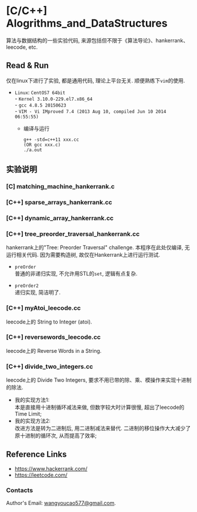 # [C/C++] Alogrithms_and_DataStructures
算法与数据结构的一些实验代码, 来源包括但不限于《算法导论》、hankerrank、leecode, etc.   


## Read & Run
仅在linux下进行了实验, 都是通用代码, 理论上平台无关. 顺便熟练下`vim`的使用.    
- `Linux`: `CentOS7 64bit`   
			- `Kernel 3.10.0-229.el7.x86_64`   
			- `gcc 4.8.5 20150623`   
			- `VIM - Vi IMproved 7.4 (2013 Aug 10, compiled Jun 10 2014 06:55:55)`    

	- 编译与运行   
		```
		g++ -std=c++11 xxx.cc    
		(OR gcc xxx.c)    
		./a.out   
		```   

## 实验说明   
  
### [C] matching_machine_hankerrank.c   

### [C++] sparse_arrays_hankerrank.cc   

### [C++] dynamic_array_hankerrank.cc   

### [C++] tree_preorder_traversal_hankerrank.cc   
hankerrank上的"Tree: Preorder Traversal" challenge. 本程序在此处仅编译, 无运行相关代码. 因为需要构造树, 故仅在Hankerrank上进行运行测试.   

- `preOrder`   
普通的非递归实现, 不允许用STL的`set`, 逻辑有点复杂.   

- `preOrder2`   
递归实现, 简洁明了.    


### [C++] myAtoi_leecode.cc 
leecode上的 String to Integer (atoi).   

### [C++] reversewords_leecode.cc 
leecode上的 Reverse Words in a String.   

### [C++] divide_two_integers.cc   
leecode上的 Divide Two Integers, 要求不用已带的除、乘、模操作来实现十进制的除法. 

- 我的实现方法1:   
	本是直接用十进制循环减法来做, 但数字较大时计算很慢, 超出了leecode的Time Limit;   
- 我的实现方法2:   
	改进方法是转为二进制后, 用二进制减法来替代. 二进制的移位操作大大减少了原十进制的循环次, 从而提高了效率;   

## Reference Links
- https://www.hackerrank.com/   
- https://leetcode.com/   


### Contacts
Author's Email: wangyoucao577@gmail.com.
